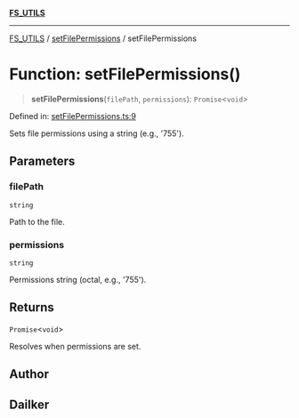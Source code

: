[**FS_UTILS**](../../README.md)

***

[FS_UTILS](../../README.md) / [setFilePermissions](../README.md) / setFilePermissions

# Function: setFilePermissions()

> **setFilePermissions**(`filePath`, `permissions`): `Promise`\<`void`\>

Defined in: [setFilePermissions.ts:9](https://github.com/dailker/everyutil/blob/26e2bb73429918cf0d08899e9efd90b82a42c92e/src/fs/setFilePermissions.ts#L9)

Sets file permissions using a string (e.g., '755').

## Parameters

### filePath

`string`

Path to the file.

### permissions

`string`

Permissions string (octal, e.g., '755').

## Returns

`Promise`\<`void`\>

Resolves when permissions are set.

## Author

## Dailker
